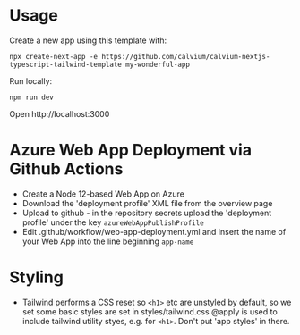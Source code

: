 Usage
=====

Create a new app using this template with:

```
npx create-next-app -e https://github.com/calvium/calvium-nextjs-typescript-tailwind-template my-wonderful-app
```

Run locally:
```
npm run dev
```

Open http://localhost:3000

Azure Web App Deployment via Github Actions
====

- Create a Node 12-based Web App on Azure
- Download the 'deployment profile' XML file from the overview page
- Upload to github - in the repository secrets upload the 'deployment profile' under the key `azureWebAppPublishProfile`
- Edit .github/workflow/web-app-deployment.yml and insert the name of your Web App into the line beginning `app-name`

Styling
====

- Tailwind performs a CSS reset so `<h1>` etc are unstyled by default, so we set some basic styles are set in styles/tailwind.css @apply is used to include tailwind utility styes, e.g. for `<h1>`. Don't put 'app styles' in there.


